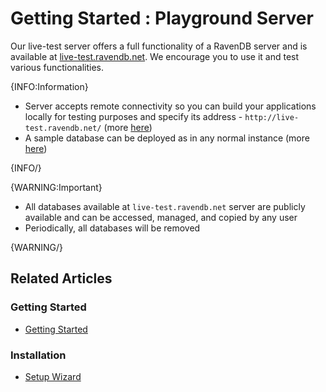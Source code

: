﻿# Getting Started : Playground Server

Our live-test server offers a full functionality of a RavenDB server and is available at [live-test.ravendb.net](http://live-test.ravendb.net/). We encourage you to use it and test various functionalities.

{INFO:Information}

- Server accepts remote connectivity so you can build your applications locally for testing purposes and specify its address - `http://live-test.ravendb.net/` (more [here](../client-api/creating-document-store))
- A sample database can be deployed as in any normal instance (more [here](../studio/database/tasks/create-sample-data))

{INFO/}

{WARNING:Important}

- All databases available at `live-test.ravendb.net` server are publicly available and can be accessed, managed, and copied by any user
- Periodically, all databases will be removed

{WARNING/}

## Related Articles

### Getting Started

- [Getting Started](../start/getting-started)

### Installation

- [Setup Wizard](../start/installation/setup-wizard)
